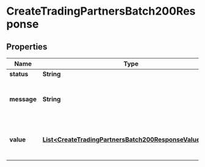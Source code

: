 

# CreateTradingPartnersBatch200Response


## Properties

| Name | Type | Description | Notes |
|------------ | ------------- | ------------- | -------------|
|**status** | **String** |  |  [optional] |
|**message** | **String** | A message indicating the result of the batch operation. |  [optional] |
|**value** | [**List&lt;CreateTradingPartnersBatch200ResponseValueInner&gt;**](CreateTradingPartnersBatch200ResponseValueInner.md) | A list of trading partners successfully created. |  [optional] |



